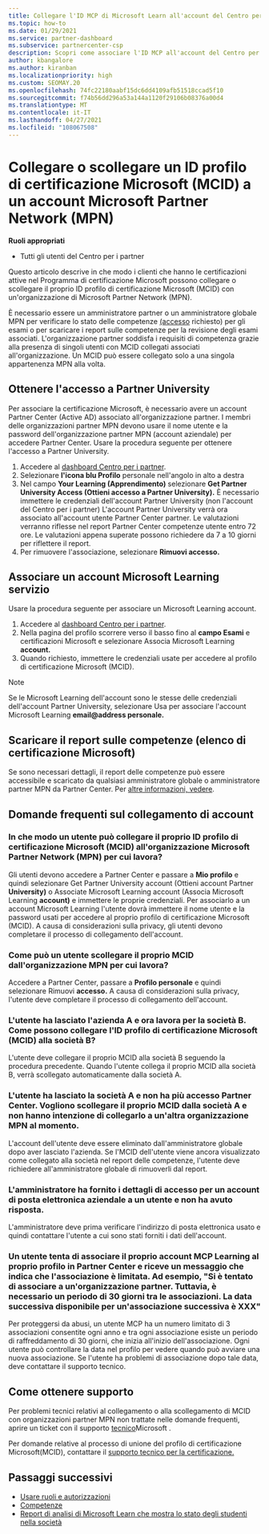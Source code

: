 ```yaml
---
title: Collegare l'ID MCP di Microsoft Learn all'account del Centro per i partner
ms.topic: how-to
ms.date: 01/29/2021
ms.service: partner-dashboard
ms.subservice: partnercenter-csp
description: Scopri come associare l'ID MCP all'account del Centro per i partner, in modo che l'azienda possa visualizzare i percorsi di training e apprendimento svolti per l'acquisizione delle competenze.
author: kbangalore
ms.author: kiranban
ms.localizationpriority: high
ms.custom: SEOMAY.20
ms.openlocfilehash: 74fc22180aabf15dc6dd4109afb51518ccad5f10
ms.sourcegitcommit: f74b56dd296a53a144a1120f29106b08376a00d4
ms.translationtype: MT
ms.contentlocale: it-IT
ms.lasthandoff: 04/27/2021
ms.locfileid: "108067508"
---
```

# <a name="link-or-unlink-a-microsoft-certification-profile-id-mcid-to-a-microsoft-partner-network-mpn-account"></a>Collegare o scollegare un ID profilo di certificazione Microsoft (MCID) a un account Microsoft Partner Network (MPN)

**Ruoli appropriati**

- Tutti gli utenti del Centro per i partner

Questo articolo descrive in che modo i clienti che hanno le certificazioni attive nel Programma di certificazione Microsoft possono collegare o scollegare il proprio ID profilo di certificazione Microsoft (MCID) con un'organizzazione di Microsoft Partner Network (MPN).

È necessario essere un amministratore partner o un amministratore globale MPN per verificare lo stato delle competenze [(accesso](https://partner.microsoft.com/pcv/partnership/competencies) richiesto) per gli esami o per scaricare i report sulle competenze per la revisione degli esami associati. L'organizzazione partner soddisfa i requisiti di competenza grazie alla presenza di singoli utenti con MCID collegati associati all'organizzazione. Un MCID può essere collegato solo a una singola appartenenza MPN alla volta.

## <a name="get-partner-university-access"></a>Ottenere l'accesso a Partner University

Per associare la certificazione Microsoft, è necessario avere un account Partner Center (Active AD) associato all'organizzazione partner. I membri delle organizzazioni partner MPN devono usare il nome utente e la password dell'organizzazione partner MPN (account aziendale) per accedere Partner Center.
Usare la procedura seguente per ottenere l'accesso a Partner University.

1. Accedere al [dashboard Centro per i partner](https://partner.microsoft.com/dashboard/).
2. Selezionare **l'icona blu Profilo** personale nell'angolo in alto a destra
3. Nel campo **Your Learning (Apprendimento)** selezionare **Get Partner University Access (Ottieni accesso a Partner University).** È necessario immettere le credenziali dell'account Partner University (non l'account del Centro per i partner) L'account Partner University verrà ora associato all'account utente Partner Center partner. Le valutazioni verranno riflesse nel report Partner Center competenze utente entro 72 ore. Le valutazioni appena superate possono richiedere da 7 a 10 giorni per riflettere il report.
4. Per rimuovere l'associazione, selezionare **Rimuovi accesso.**

## <a name="associate-a-microsoft-learning-account"></a>Associare un account Microsoft Learning servizio

Usare la procedura seguente per associare un Microsoft Learning account. 

1. Accedere al [dashboard Centro per i partner](https://partner.microsoft.com/dashboard/).
2. Nella pagina del profilo scorrere verso il basso fino al **campo Esami** e certificazioni Microsoft e selezionare Associa Microsoft Learning **account.**
3. Quando richiesto, immettere le credenziali usate per accedere al profilo di certificazione Microsoft (MCID).

>[!NOTE]
>Se le Microsoft Learning dell'account sono le stesse delle credenziali dell'account Partner University, selezionare Usa per associare l'account Microsoft Learning **email@address personale.**

## <a name="download-skills-report-microsoft-certification-list"></a>Scaricare il report sulle competenze (elenco di certificazione Microsoft)
Se sono necessari dettagli, il report delle competenze può essere accessibile e scaricato da qualsiasi amministratore globale o amministratore partner MPN da Partner Center. Per [altre informazioni, vedere](./mpn-skills-report.md#view-skills-report-data).


## <a name="frequently-asked-questions-about-linking-accounts"></a>Domande frequenti sul collegamento di account

### <a name="how-can-a-user-link-their-microsoft-certification-profile-id-mcid-with-the-microsoft-partner-network-mpn-organization-they-work-for"></a>In che modo un utente può collegare il proprio ID profilo di certificazione Microsoft (MCID) all'organizzazione Microsoft Partner Network (MPN) per cui lavora?

Gli utenti devono accedere a Partner Center e passare a **Mio profilo** e quindi selezionare Get Partner University account (Ottieni account Partner **University)** o Associate Microsoft Learning account (Associa Microsoft Learning **account)** e immettere le proprie credenziali. Per associarlo a un account Microsoft Learning l'utente dovrà immettere il nome utente e la password usati per accedere al proprio profilo di certificazione Microsoft (MCID). A causa di considerazioni sulla privacy, gli utenti devono completare il processo di collegamento dell'account.  

### <a name="how-can-a-user-unlink-their-mcid-from-the-mpn-organization-they-work-for"></a>Come può un utente scollegare il proprio MCID dall'organizzazione MPN per cui lavora?

Accedere a Partner Center, passare a **Profilo personale** e quindi selezionare Rimuovi **accesso.** A causa di considerazioni sulla privacy, l'utente deve completare il processo di collegamento dell'account.

### <a name="the-user-left-company-a-and-now-works-for-company-b-how-can-they-link-their-microsoft-certification-profile-id-mcid-with-company-b"></a>L'utente ha lasciato l'azienda A e ora lavora per la società B. Come possono collegare l'ID profilo di certificazione Microsoft (MCID) alla società B?

L'utente deve collegare il proprio MCID alla società B seguendo la procedura precedente. Quando l'utente collega il proprio MCID alla società B, verrà scollegato automaticamente dalla società A.

### <a name="the-user-left-company-a-and-no-longer-has-access-to-partner-center-they-want-to-unlink-their-mcid-from-company-a-and-are-not-planning-to-link-it-with-another-mpn-organization-at-the-moment"></a>L'utente ha lasciato la società A e non ha più accesso Partner Center. Vogliono scollegare il proprio MCID dalla società A e non hanno intenzione di collegarlo a un'altra organizzazione MPN al momento.

L'account dell'utente deve essere eliminato dall'amministratore globale dopo aver lasciato l'azienda. Se l'MCID dell'utente viene ancora visualizzato come collegato alla società nel report delle competenze, l'utente deve richiedere all'amministratore globale di rimuoverli dal report.

### <a name="the-admin-provided-sign-in-details-for-a-work-email-account-to-a-user-and-they-have-had-no-response"></a>L'amministratore ha fornito i dettagli di accesso per un account di posta elettronica aziendale a un utente e non ha avuto risposta.

L'amministratore deve prima verificare l'indirizzo di posta elettronica usato e quindi contattare l'utente a cui sono stati forniti i dati dell'account.

### <a name="a-user-tries-to-associate-their-mcp-learning-account-to-their-profile-in-partner-center-and-receives-a-message-that-their-association-is-limited-for-example-you-have-attempted-to-associate-with-a-partner-organization-however-we-require-a-period-of-30-days-between-associations-your-next-available-date-for-a-subsequent-association-is-xxx"></a>Un utente tenta di associare il proprio account MCP Learning al proprio profilo in Partner Center e riceve un messaggio che indica che l'associazione è limitata. Ad esempio, "Si è tentato di associare a un'organizzazione partner. Tuttavia, è necessario un periodo di 30 giorni tra le associazioni. La data successiva disponibile per un'associazione successiva è XXX"

Per proteggersi da abusi, un utente MCP ha un numero limitato di 3 associazioni consentite ogni anno e tra ogni associazione esiste un periodo di raffreddamento di 30 giorni, che inizia all'inizio dell'associazione. Ogni utente può controllare la data nel profilo per vedere quando può avviare una nuova associazione. Se l'utente ha problemi di associazione dopo tale data, deve contattare il supporto tecnico.  

## <a name="how-to-get-support"></a>Come ottenere supporto

Per problemi tecnici relativi al collegamento o alla scollegamento di MCID con organizzazioni partner MPN non trattate nelle domande frequenti, aprire un ticket con il supporto [tecnico](https://partner.microsoft.com/support)Microsoft .

Per domande relative al processo di unione del profilo di certificazione Microsoft(MCID), contattare il [supporto tecnico per la certificazione.](https://aka.ms/mcpforum)

## <a name="next-steps"></a>Passaggi successivi

- [Usare ruoli e autorizzazioni](./permissions-overview.md)
- [Competenze](https://partner.microsoft.com/membership/competencies)
- [Report di analisi di Microsoft Learn che mostra lo stato degli studenti nella società](ms-learn-analytics.md)
